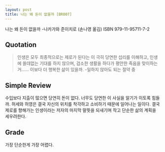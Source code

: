 ```yaml
---
layout: post
title: 나는 왜 돈이 없을까 [BR007]
---
```


나는 왜 돈이 없을까
-나카가와 준이치로 (손나영 옮김)
ISBN 979-11-95711-7-2

## Quotation <i class="fa fa-quote-left" aria-hidden="true"></i>

>인생은 모두 최종적으로는 제로가 된다는 이 극히 당연한 섭리를 이해하고, 인생에 쓸데없는 기대를 하지 않으며, 검소한 생활을 하다가 평안한 죽음을 맞이하는거...... 이보다 더 행복한 삶이 있을까. -일하지 않아도 되는 절약 중

## Simple Review <i class="fa fa-comment" aria-hidden="true"></i>

<span class="drop">수</span>입보다 지출이 많으면 당연히 돈이 없다. 너무도 당연한 이 사실을 알기가 이토록 힘들까. 허세와 허영은 결국 자신의 위치를 착각하고 소비하기 때문에 일어나는 일이다. <span class="em">결국 제로를 향해가는 인생이라는 저자의 마지막 말뜻을 되새기며 작고 단순한 삶의 계획을 세우려한다.</span>

## Grade <i class="fa fa-paragraph" aria-hidden="true"></i>

<i class="fa fa-star" aria-hidden="true"></i>
<i class="fa fa-star" aria-hidden="true"></i>
<!-- <i class="fa fa-star" aria-hidden="true"></i> -->
<!-- <i class="fa fa-star-o" aria-hidden="true"></i> -->
<i class="fa fa-star-half-o" aria-hidden="true"></i>
<i class="fa fa-star-o" aria-hidden="true"></i>
<i class="fa fa-star-o" aria-hidden="true"></i>

가장 단순한게 가장 어렵다.